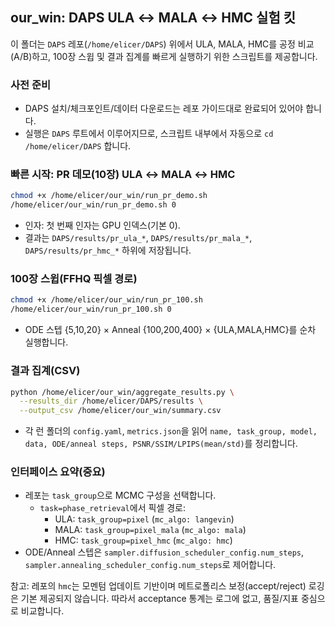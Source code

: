 ## our_win: DAPS ULA ↔ MALA ↔ HMC 실험 킷

이 폴더는 `DAPS` 레포(`/home/elicer/DAPS`) 위에서 ULA, MALA, HMC를 공정 비교(A/B)하고, 100장 스윕 및 결과 집계를 빠르게 실행하기 위한 스크립트를 제공합니다.

### 사전 준비
- DAPS 설치/체크포인트/데이터 다운로드는 레포 가이드대로 완료되어 있어야 합니다.
- 실행은 `DAPS` 루트에서 이루어지므로, 스크립트 내부에서 자동으로 `cd /home/elicer/DAPS` 합니다.

### 빠른 시작: PR 데모(10장) ULA ↔ MALA ↔ HMC
```bash
chmod +x /home/elicer/our_win/run_pr_demo.sh
/home/elicer/our_win/run_pr_demo.sh 0
```
- 인자: 첫 번째 인자는 GPU 인덱스(기본 0).
- 결과는 `DAPS/results/pr_ula_*`, `DAPS/results/pr_mala_*`, `DAPS/results/pr_hmc_*` 하위에 저장됩니다.

### 100장 스윕(FFHQ 픽셀 경로)
```bash
chmod +x /home/elicer/our_win/run_pr_100.sh
/home/elicer/our_win/run_pr_100.sh 0
```
- ODE 스텝 {5,10,20} × Anneal {100,200,400} × {ULA,MALA,HMC}를 순차 실행합니다.

### 결과 집계(CSV)
```bash
python /home/elicer/our_win/aggregate_results.py \
  --results_dir /home/elicer/DAPS/results \
  --output_csv /home/elicer/our_win/summary.csv
```
- 각 런 폴더의 `config.yaml`, `metrics.json`을 읽어 `name, task_group, model, data, ODE/anneal steps, PSNR/SSIM/LPIPS(mean/std)`를 정리합니다.

### 인터페이스 요약(중요)
- 레포는 `task_group`으로 MCMC 구성을 선택합니다.
  - `task=phase_retrieval`에서 픽셀 경로:
    - ULA: `task_group=pixel` (`mc_algo: langevin`)
    - MALA: `task_group=pixel_mala` (`mc_algo: mala`)
    - HMC: `task_group=pixel_hmc` (`mc_algo: hmc`)
- ODE/Anneal 스텝은 `sampler.diffusion_scheduler_config.num_steps`, `sampler.annealing_scheduler_config.num_steps`로 제어합니다.

참고: 레포의 `hmc`는 모멘텀 업데이트 기반이며 메트로폴리스 보정(accept/reject) 로깅은 기본 제공되지 않습니다. 따라서 acceptance 통계는 로그에 없고, 품질/지표 중심으로 비교합니다.


